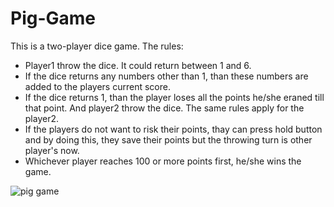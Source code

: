 # Pig-Game

This is a two-player dice game. The rules:
- Player1 throw the dice. It could return between 1 and 6.
- If the dice returns any numbers other than 1, than these numbers are added to the players current score.
- If the dice returns 1, than the player loses all the points he/she eraned till that point. And player2 throw the dice. The same rules apply for the player2.
- If the players do not want to risk their points, thay can press hold button and by doing this, they save their points but the throwing turn is other player's now.
- Whichever player reaches 100 or more points first, he/she wins the game.

![pig game](https://user-images.githubusercontent.com/114237174/209423581-2a5f9a03-61da-4f24-b722-04f35351c0f4.png)
